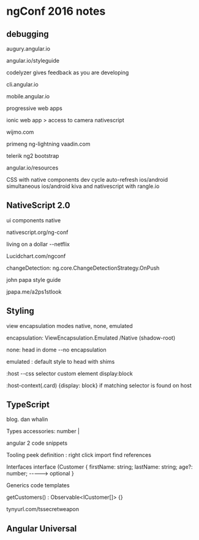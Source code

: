 # ngConf 2016 notes

## debugging
augury.angular.io

angular.io/styleguide

codelyzer
gives feedback as you are developing

cli.angular.io

mobile.angular.io

progressive web apps

ionic web app > access to camera
nativescript

wijmo.com

primeng
ng-lightning
vaadin.com

telerik
ng2 bootstrap

angular.io/resources



CSS with native components
dev cycle auto-refresh ios/android
simultaneous ios/android
kiva and nativescript with rangle.io

## NativeScript 2.0
ui components native

nativescript.org/ng-conf

living on a dollar --netflix


Lucidchart.com/ngconf

changeDetection: ng.core.ChangeDetectionStrategy.OnPush

john papa style guide

jpapa.me/a2ps1stlook


## Styling

view encapsulation modes 
native, none, emulated

encapsulation: ViewEncapsulation.Emulated /Native (shadow-root)

none: head in dome --no encapsulation

emulated : default style to head with shims

:host   --css selector custom element display:block


:host-context(.card) {display: block}   if matching selector is found on host

## TypeScript
blog. dan whalin

Types
accessories: number | 

angular 2 code snippets

Tooling
peek definition : right click import
find references

Interfaces
interface (Customer {
firstName: string;
lastName: string;
age?: number;   -----> optional
}

Generics
code templates 

getCustomers() : Observable<ICustomer[]> {}

tynyurl.com/tssecretweapon



## Angular Universal





